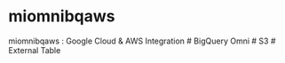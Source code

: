 # miomnibqaws
miomnibqaws : Google Cloud &amp; AWS Integration # BigQuery Omni # S3 # External Table
